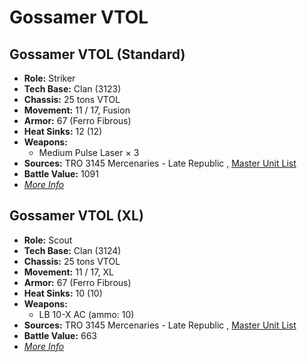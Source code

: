 # Gossamer VTOL 

## Gossamer VTOL (Standard) 

- **Role:** Striker 
- **Tech Base:** Clan (3123) 
- **Chassis:** 25 tons VTOL 
- **Movement:** 11 / 17, Fusion 
- **Armor:** 67 (Ferro Fibrous) 
- **Heat Sinks:** 12 (12) 
- **Weapons:** 
  - Medium Pulse Laser × 3 
- **Sources:** TRO 3145 Mercenaries - Late Republic , [Master Unit List](http://masterunitlist.info/Unit/Details/6537) 
- **Battle Value:** 1091 
- [*More Info*](gossamer_vtol/gossamer_vtol_standard.md) 

## Gossamer VTOL (XL) 

- **Role:** Scout 
- **Tech Base:** Clan (3124) 
- **Chassis:** 25 tons VTOL 
- **Movement:** 11 / 17, XL 
- **Armor:** 67 (Ferro Fibrous) 
- **Heat Sinks:** 10 (10) 
- **Weapons:** 
  - LB 10-X AC (ammo: 10) 
- **Sources:** TRO 3145 Mercenaries - Late Republic , [Master Unit List](http://masterunitlist.info/Unit/Details/6538) 
- **Battle Value:** 663 
- [*More Info*](gossamer_vtol/gossamer_vtol_xl.md) 

